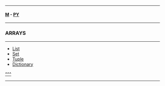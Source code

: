 
---

#### [M](https://github.com/ttltrk/TTT/blob/master/menu.md) - [PY](https://github.com/ttltrk/TTT/blob/master/PY/PY.md)

---

<h3 id='^'>ARRAYS</h3>

---

- [List](https://github.com/ttltrk/TTT/blob/master/PY/ARRAYS/LIST/LIST.md)
- [Set](https://github.com/ttltrk/TTT/blob/master/PY/ARRAYS/SET/SET.md)
- [Tuple](https://github.com/ttltrk/TTT/blob/master/PY/ARRAYS/TUPLE/TUPLE.md)
- [Dictionary](https://github.com/ttltrk/TTT/blob/master/PY/ARRAYS/DICT/DICT.md)

<a href='#^'>^^^</a>

---
